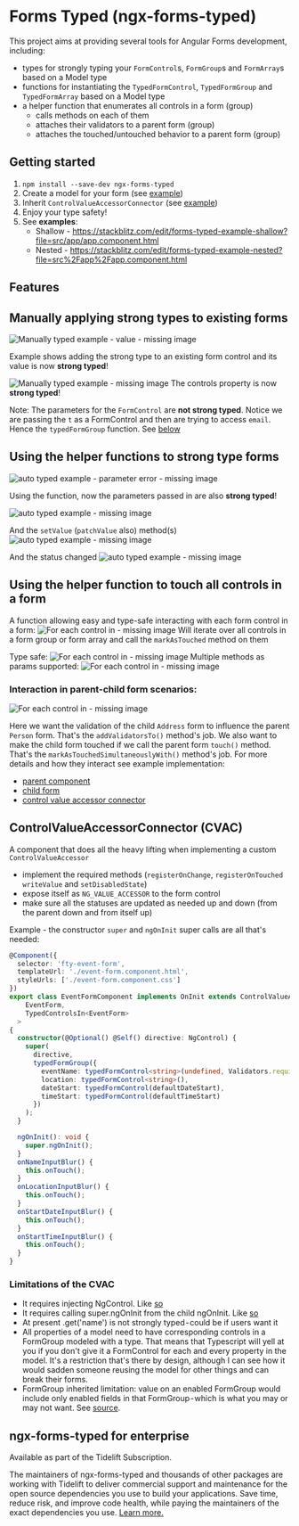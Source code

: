 # Forms Typed (ngx-forms-typed)
This project aims at providing several tools for Angular Forms development, including:
 - types for strongly typing your `FormControl`s, `FormGroup`s and `FormArray`s based on a Model type
 - functions for instantiating the `TypedFormControl`, `TypedFormGroup` and `TypedFormArray` based on a Model type
 - a helper function that enumerates all controls in a form (group)
     - calls methods on each of them
     - attaches their validators to a parent form (group)
     - attaches the touched/untouched behavior to a parent form (group)

## Getting started

1. `npm install --save-dev ngx-forms-typed`
2. Create a model for your form (see [example](/src/app/person-contact/person-contact.model.ts))
3. Inherit `ControlValueAccessorConnector` (see [example](/src/app/person-contact/person-contact.component.ts))
4. Enjoy your type safety!
5. See **examples**:
    - Shallow - https://stackblitz.com/edit/forms-typed-example-shallow?file=src/app/app.component.html
    - Nested - https://stackblitz.com/edit/forms-typed-example-nested?file=src%2Fapp%2Fapp.component.html

## Features

## Manually applying strong types to existing forms
![Manually typed example - value - missing image](./assets/manually-typed-value.png)

Example shows adding the strong type to an existing form control and its value is now **strong typed**!

![Manually typed example - missing image](./assets/manually-typed.jpg)
The controls property is now **strong typed**!

Note: The parameters for the `FormControl` are **not strong typed**. Notice we are passing the `t` as a FormControl and then are trying to access `email`. Hence the `typedFormGroup` function. See [below](#Using-the-helper-functions-to-strong-type-forms)

## Using the helper functions to strong type forms
![auto typed example - parameter error - missing image](./assets/typed-form-control-error.png)

Using the function, now the parameters passed in are also **strong typed**!

![auto typed example - missing image](./assets/typed-form-control.png)

And the `setValue` (`patchValue` also) method(s)
![auto typed example - missing image](./assets/forms-typed-set-value.png)


And the status changed
![auto typed example - missing image](./assets/forms-typed-status-changes.png)


## Using the helper function to touch all controls in a form
A function allowing easy and type-safe interacting with each form control in a form:
![For each control in - missing image](./assets/for-each-touched.png)
Will iterate over all controls in a form group or form array and call the `markAsTouched` method on them

Type safe:
![For each control in - missing image](./assets/for-each-typed.png)
Multiple methods as params supported:
![For each control in - missing image](./assets/for-each-typed-result.png)

### Interaction in parent-child form scenarios:
![For each control in - missing image](./assets/for-each-parent-child-interact.png)

Here we want the validation of the child `Address` form to influence the parent `Person` form. That's the `addValidatorsTo()` method's job. We also want to make the child form touched if we call the parent form `touch()` method. That's the `markAsTouchedSimultaneouslyWith()` method's job. For more details and how they interact see example implementation:
 - [parent component](src/app/party-form/party-form.component.ts)
 - [child form](src/app/person-contact/person-contact.component.ts)
 - [control value accessor connector](src/app/shared/control-value-accessor-connector.ts)

## ControlValueAccessorConnector (CVAC)

A component that does all the heavy lifting when implementing a custom `ControlValueAccessor`
- implement the required methods (`registerOnChange`, `registerOnTouched` `writeValue` and `setDisabledState`)
- expose itself as `NG_VALUE_ACCESSOR` to the form control
- make sure all the statuses are updated as needed up and down (from the parent down and from itself up)

Example - the constructor `super` and `ngOnInit` super calls are all that's needed:
```ts
@Component({
  selector: 'fty-event-form',
  templateUrl: './event-form.component.html',
  styleUrls: ['./event-form.component.css']
})
export class EventFormComponent implements OnInit extends ControlValueAccessorConnector<
    EventForm,
    TypedControlsIn<EventForm>
  >
{
  constructor(@Optional() @Self() directive: NgControl) {
    super(
      directive,
      typedFormGroup({
        eventName: typedFormControl<string>(undefined, Validators.required),
        location: typedFormControl<string>(),
        dateStart: typedFormControl(defaultDateStart),
        timeStart: typedFormControl(defaultTimeStart)
      })
    );
  }

  ngOnInit(): void {
    super.ngOnInit();
  }
  onNameInputBlur() {
    this.onTouch();
  }
  onLocationInputBlur() {
    this.onTouch();
  }
  onStartDateInputBlur() {
    this.onTouch();
  }
  onStartTimeInputBlur() {
    this.onTouch();
  }
}
```


### Limitations of the CVAC
- It requires injecting NgControl. Like [so](https://github.com/gparlakov/forms-typed/blob/21e99c91877746b506dd64ad0e5a127eeed15bac/src/app/person-contact/person-contact.component.ts#L13)
- It requires calling super.ngOnInit from the child ngOnInit. Like [so](https://github.com/gparlakov/forms-typed/blob/21e99c91877746b506dd64ad0e5a127eeed15bac/src/app/person-contact/person-contact.component.ts#L24)
- At present .get('name') is not strongly typed - could be if users want it
- All properties of a model need to have corresponding controls in a FormGroup modeled with a type. That means that Typescript will yell at you if you don't give it a FormControl for each and every property in the model. It's a restriction that's there by design, although I can see how it would sadden someone reusing the model for other things and can break their forms.
- FormGroup inherited limitation: value on an enabled FormGroup would include only enabled fields in that FormGroup - which is what you may or may not want. See [source](https://github.com/angular/angular/blob/master/packages/forms/src/model.ts#L1570-L1579).

## ngx-forms-typed for enterprise

Available as part of the Tidelift Subscription.

The maintainers of ngx-forms-typed and thousands of other packages are working with Tidelift to deliver commercial support and maintenance for the open source dependencies you use to build your applications. Save time, reduce risk, and improve code health, while paying the maintainers of the exact dependencies you use. [Learn more.](https://tidelift.com/subscription/pkg/npm-ngx-forms-typed?utm_source=npm-ngx-forms-typed&utm_medium=referral&utm_campaign=readme)

